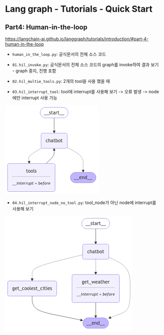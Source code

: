 # Lang graph - Tutorials - Quick Start

## Part4: Human-in-the-loop

<https://langchain-ai.github.io/langgraph/tutorials/introduction/#part-4-human-in-the-loop>

- `human_in_the_loop.py`: 공식문서의 전체 소스 코드

- `01.hil_invoke.py`: 공식문서의 전체 소스 코드의 graph를 invoke하여 결과 보기 - graph 중지, 진행 포함
- `02.hil_multie_tools.py`: 2개의 tool을 사용 했을 때
- `03.hil_interrupt_tool`: tool에 interrupt를 사용해 보기 -> 오류 발생 -> node에만 interrupt 사용 가능

![toolnode](toolnode.png)

- `04.hil_interrupt_node_no_tool.py`: tool_node가 아닌 node에 interrupt를 사용해 보기

![interrupt_node](interrupt_node.png)
